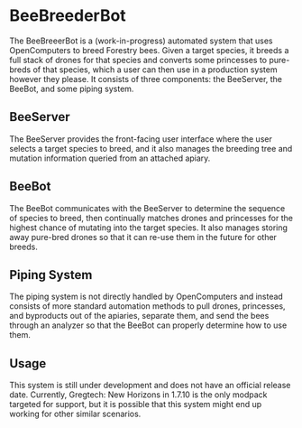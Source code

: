 # BeeBreederBot
The BeeBreeerBot is a (work-in-progress) automated system that uses OpenComputers to breed Forestry bees. Given a target species, it breeds a full stack of drones for that species and converts some princesses to pure-breds of that species, which a user can then use in a production system however they please. It consists of three components: the BeeServer, the BeeBot, and some piping system. 

## BeeServer
The BeeServer provides the front-facing user interface where the user selects a target species to breed, and it also manages the breeding tree and mutation information queried from an attached apiary.

## BeeBot
The BeeBot communicates with the BeeServer to determine the sequence of species to breed, then continually matches drones and princesses for the highest chance of mutating into the target species. It also manages storing away pure-bred drones so that it can re-use them in the future for other breeds.

## Piping System
The piping system is not directly handled by OpenComputers and instead consists of more standard automation methods to pull drones, princesses, and byproducts out of the apiaries, separate them, and send the bees through an analyzer so that the BeeBot can properly determine how to use them.

## Usage
This system is still under development and does not have an official release date. Currently, Gregtech: New Horizons in 1.7.10 is the only modpack targeted for support, but it is possible that this system might end up working for other similar scenarios.
